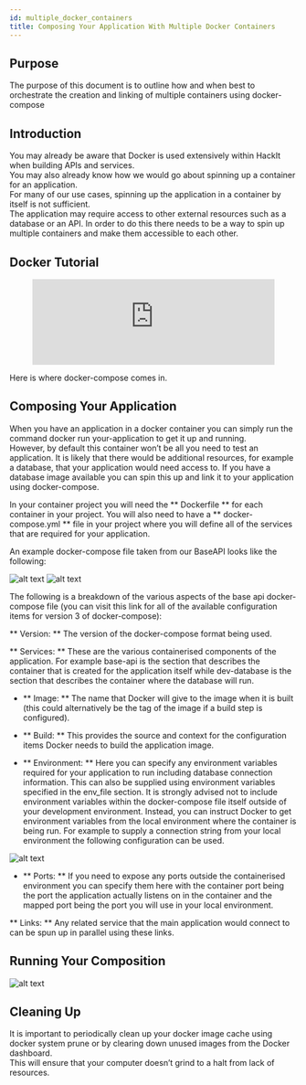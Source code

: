 ```yaml
---
id: multiple_docker_containers
title: Composing Your Application With Multiple Docker Containers
---
```

## Purpose

The purpose of this document is to outline how and when best to orchestrate the creation and linking of multiple containers using docker-compose

## Introduction

You may already be aware that Docker is used extensively within HackIt when building APIs and services.  
You may also already know how we would go about spinning up a container for an application.  
For many of our use cases, spinning up the application in a container by itself is not sufficient.  
The application may require access to other external resources such as a database or an API.
In order to do this there needs to be a way to spin up multiple containers and make them accessible to each other.

## Docker Tutorial

<figure class="video-container">
  <iframe width="100%" src="https://www.youtube.com/embed/Kz-tTwSePoI" title="YouTube video player" frameborder="0" allow="accelerometer; autoplay; clipboard-write; encrypted-media; gyroscope; picture-in-picture" allowfullscreen></iframe>
</figure>

Here is where docker-compose comes in.

## Composing Your Application

When you have an application in a docker container you can simply run the command docker run your-application to get it up and running.  
However, by default this container won’t be all you need to test an application.  It is likely that there would be additional resources, for example a database, that your application would need access to.
 If you have a database image available you can spin this up and link it to your application using docker-compose.

In your container project you will need the ** Dockerfile ** for each container in your project.
You will also need to have a ** docker-compose.yml ** file in your project where you will define all of the services that are required for your application.

An example docker-compose file taken from our BaseAPI looks like the following:

![alt text](./doc-images/docker1.png)
![alt text](./doc-images/docker2.png)

The following is a breakdown of the various aspects of the base api docker-compose file (you can visit this link for all of the available configuration items for version 3 of docker-compose):

** Version: **  The version of the docker-compose format being used.

** Services: ** These are the various containerised components of the application.
 For example base-api is the section that describes the container that is created for the application itself while dev-database is the section that describes the container where the database will run.  

 - ** Image: **  The name that Docker will give to the image when it is built (this could alternatively be the tag of the image if a build step is configured).

 - ** Build: ** This provides the source  and context for the configuration items Docker needs to build the application image.

 - ** Environment: **  Here you can specify any environment variables required for your application to run including database connection information.  This can also be supplied using environment variables specified in the env_file section.  It is strongly advised not to include environment variables within the docker-compose file itself outside of your development environment.  Instead, you can instruct Docker to get environment variables from the local environment where the container is being run.  For example to supply a connection string from your local environment the following configuration can be used.

 ![alt text](./doc-images/environment.png)

 - ** Ports: ** If you need to expose any ports outside the containerised environment you can specify them here with the container port being the port the application actually listens on in the container and the mapped port being the port you will use in your local environment.

** Links: **  Any related service that the main application would connect to can be spun up in parallel using these links.

## Running Your Composition

 ![alt text](./doc-images/composition.png)

## Cleaning Up

It is important to periodically clean up your docker image cache using docker system prune or by clearing down unused images from the Docker dashboard.  
This will ensure that your computer doesn’t grind to a halt from lack of resources.
